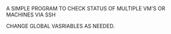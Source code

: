 A SIMPLE PROGRAM TO CHECK STATUS OF MULTIPLE VM'S OR MACHINES VIA SSH

CHANGE GLOBAL VASRIABLES AS NEEDED. 
